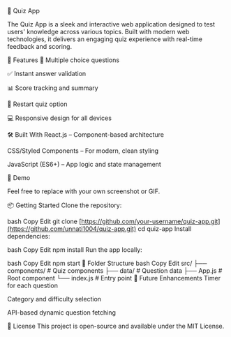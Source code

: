🧠 Quiz App

The Quiz App is a sleek and interactive web application designed to test users' knowledge across various topics. Built with modern web technologies, it delivers an engaging quiz experience with real-time feedback and scoring.

🚀 Features
📝 Multiple choice questions

✅ Instant answer validation

📊 Score tracking and summary

🔄 Restart quiz option

💻 Responsive design for all devices

🛠️ Built With
React.js – Component-based architecture

CSS/Styled Components – For modern, clean styling

JavaScript (ES6+) – App logic and state management

📸 Demo

Feel free to replace with your own screenshot or GIF.

📦 Getting Started
Clone the repository:

bash
Copy
Edit
git clone [https://github.com/your-username/quiz-app.git](https://github.com/unnati1004/quiz-app.git)
cd quiz-app
Install dependencies:

bash
Copy
Edit
npm install
Run the app locally:

bash
Copy
Edit
npm start
🧩 Folder Structure
bash
Copy
Edit
src/
├── components/     # Quiz components
├── data/           # Question data
├── App.js          # Root component
└── index.js        # Entry point
🧪 Future Enhancements
Timer for each question

Category and difficulty selection

API-based dynamic question fetching

📄 License
This project is open-source and available under the MIT License.
